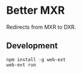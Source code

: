 # Better MXR

Redirects from MXR to DXR.

## Development

    npm install -g web-ext
    web-ext run
